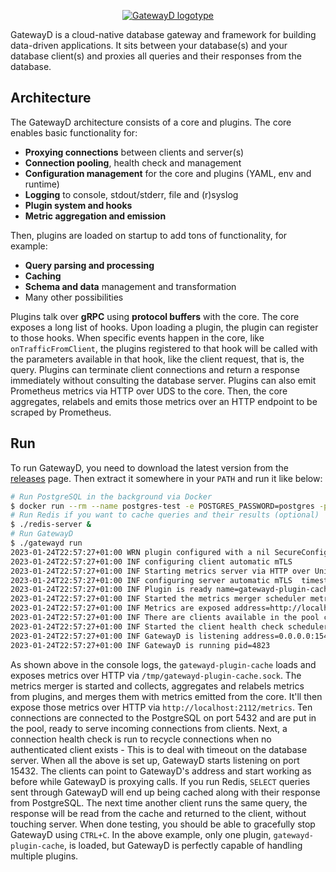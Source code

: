 <p align="center">
    <a href="https://gatewayd.io/">
        <picture>
            <source media="(prefers-color-scheme: dark)" srcset="https://github.com/gatewayd-io/gatewayd/blob/main/assets/gatewayd-logotype-dark.png">
            <img alt="GatewayD logotype" src="https://github.com/gatewayd-io/gatewayd/blob/main/assets/gatewayd-logotype-light.png">
        </picture>
    </a>
</p>

GatewayD is a cloud-native database gateway and framework for building data-driven applications. It sits between your database(s) and your database client(s) and proxies all queries and their responses from the database.

## Architecture

The GatewayD architecture consists of a core and plugins. The core enables basic functionality for:

- **Proxying connections** between clients and server(s)
- **Connection pooling**, health check and management
- **Configuration management** for the core and plugins (YAML, env and runtime)
- **Logging** to console, stdout/stderr, file and (r)syslog
- **Plugin system and hooks**
- **Metric aggregation and emission**

Then, plugins are loaded on startup to add tons of functionality, for example:

- **Query parsing and processing**
- **Caching**
- **Schema and data** management and transformation
- Many other possibilities

Plugins talk over **gRPC** using **protocol buffers** with the core. The core exposes a long list of hooks. Upon loading a plugin, the plugin can register to those hooks. When specific events happen in the core, like `onTrafficFromClient`, the plugins registered to that hook will be called with the parameters available in that hook, like the client request, that is, the query. Plugins can terminate client connections and return a response immediately without consulting the database server. Plugins can also emit Prometheus metrics via HTTP over UDS to the core. Then, the core aggregates, relabels and emits those metrics over an HTTP endpoint to be scraped by Prometheus.

<!--
ADD A DIAGRAM HERE.

The high-level component architecture diagram is depicted below:

![Architecture diagrams](https://github.com/gatewayd-io/gatewayd/blob/main/assets/architecture-diagram-v0.0.1.png)
-->

## Run

To run GatewayD, you need to download the latest version from the [releases](https://github.com/gatewayd-io/gatewayd/releases) page. Then extract it somewhere in your `PATH` and run it like below:

```bash
# Run PostgreSQL in the background via Docker
$ docker run --rm --name postgres-test -e POSTGRES_PASSWORD=postgres -p 5432:5432 -d postgres
# Run Redis if you want to cache queries and their results (optional)
$ ./redis-server &
# Run GatewayD
$ ./gatewayd run
2023-01-24T22:57:27+01:00 WRN plugin configured with a nil SecureConfig
2023-01-24T22:57:27+01:00 INF configuring client automatic mTLS
2023-01-24T22:57:27+01:00 INF Starting metrics server via HTTP over Unix domain socket endpoint=/metrics timestamp=2023-01-24T22:57:27.848+0100 unixDomainSocket=/tmp/gatewayd-plugin-cache.sock
2023-01-24T22:57:27+01:00 INF configuring server automatic mTLS  timestamp=2023-01-24T22:57:27.849+0100
2023-01-24T22:57:27+01:00 INF Plugin is ready name=gatewayd-plugin-cache
2023-01-24T22:57:27+01:00 INF Started the metrics merger scheduler metricsMergerPeriod=5s startDelay=1674597452
2023-01-24T22:57:27+01:00 INF Metrics are exposed address=http://localhost:2112/metrics
2023-01-24T22:57:27+01:00 INF There are clients available in the pool count=10
2023-01-24T22:57:27+01:00 INF Started the client health check scheduler healthCheckPeriod=1m0s startDelay=1674597507
2023-01-24T22:57:27+01:00 INF GatewayD is listening address=0.0.0.0:15432
2023-01-24T22:57:27+01:00 INF GatewayD is running pid=4823
```

As shown above in the console logs, the `gatewayd-plugin-cache` loads and exposes metrics over HTTP via `/tmp/gatewayd-plugin-cache.sock`. The metrics merger is started and collects, aggregates and relabels metrics from plugins, and merges them with metrics emitted from the core. It'll then expose those metrics over HTTP via `http://localhost:2112/metrics`. Ten connections are connected to the PostgreSQL on port 5432 and are put in the pool, ready to serve incoming connections from clients. Next, a connection health check is run to recycle connections when no authenticated client exists - This is to deal with timeout on the database server. When all the above is set up, GatewayD starts listening on port 15432. The clients can point to GatewayD's address and start working as before while GatewayD is proxying calls. If you run Redis, `SELECT` queries sent through GatewayD will end up being cached along with their response from PostgreSQL. The next time another client runs the same query, the response will be read from the cache and returned to the client, without touching server. When done testing, you should be able to gracefully stop GatewayD using `CTRL+C`. In the above example, only one plugin, `gatewayd-plugin-cache`, is loaded, but GatewayD is perfectly capable of handling multiple plugins.
